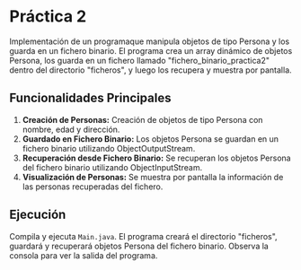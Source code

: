 # Práctica 2

Implementación de un programaque manipula objetos de tipo Persona y los guarda en un fichero binario. El programa crea
un array dinámico de objetos Persona, los guarda en un fichero llamado "fichero_binario_practica2" dentro del
directorio "ficheros", y luego los recupera y muestra por pantalla.

## Funcionalidades Principales

1. **Creación de Personas:** Creación de objetos de tipo Persona con nombre, edad y dirección.
2. **Guardado en Fichero Binario:** Los objetos Persona se guardan en un fichero binario utilizando ObjectOutputStream.
3. **Recuperación desde Fichero Binario:** Se recuperan los objetos Persona del fichero binario utilizando
   ObjectInputStream.
4. **Visualización de Personas:** Se muestra por pantalla la información de las personas recuperadas del fichero.

## Ejecución

Compila y ejecuta `Main.java`. El programa creará el directorio "ficheros", guardará y recuperará objetos Persona del
fichero binario. Observa la consola para ver la salida del programa.

